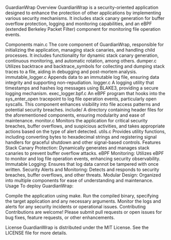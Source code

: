 GuardianWrap
Overview
GuardianWrap is a security-oriented application designed to enhance the protection of other applications by implementing various security mechanisms. It includes stack canary generation for buffer overflow protection, logging and monitoring capabilities, and an eBPF (extended Berkeley Packet Filter) component for monitoring file operation events.

Components
main.c
The core component of GuardianWrap, responsible for initializing the application, managing stack canaries, and handling child processes. It includes functionality for dynamic stack canary generation, continuous monitoring, and automatic rotation, among others.
dumper.c
Utilizes backtrace and backtrace_symbols for collecting and dumping stack traces to a file, aiding in debugging and post-mortem analysis.
immutable_logger.c
Appends data to an immutable log file, ensuring data integrity and supporting non-repudiation.
logger.c
A logging utility that timestamps and hashes log messages using BLAKE3, providing a secure logging mechanism.
exec_logger.bpf.c
An eBPF program that hooks into the sys_enter_open tracepoint to log file operation events, particularly open syscalls. This component enhances visibility into file access patterns and potential security breaches.
include/
A directory containing header files for the aforementioned components, ensuring modularity and ease of maintenance.
monitor.c
Monitors the application for critical security breaches, buffer overflows, and suspicious activities, and takes appropriate actions based on the type of alert detected.
utils.c
Provides utility functions, including converting bytes to hexadecimal strings and registering signal handlers for graceful shutdown and other signal-based controls.
Features
Stack Canary Protection: Dynamically generates and manages stack canaries to prevent buffer overflow attacks.
eBPF Monitoring: Utilizes eBPF to monitor and log file operation events, enhancing security observability.
Immutable Logging: Ensures that log data cannot be tampered with once written.
Security Alerts and Monitoring: Detects and responds to security breaches, buffer overflows, and other threats.
Modular Design: Organized into multiple components for ease of understanding and maintenance.
Usage
To deploy GuardianWrap:

Compile the application using make.
Run the compiled binary, specifying the target application and any necessary arguments.
Monitor the logs and alerts for any security incidents or operational issues.
Contributing
Contributions are welcome! Please submit pull requests or open issues for bug fixes, feature requests, or other enhancements.

License
GuardianWrap is distributed under the MIT License. See the LICENSE file for more details.
